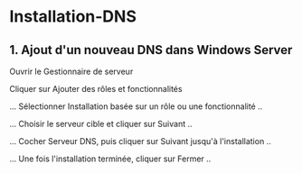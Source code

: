 # Installation-DNS

## 1. Ajout d'un nouveau DNS dans Windows Server
Ouvrir le Gestionnaire de serveur

Cliquer sur Ajouter des rôles et fonctionnalités

... Sélectionner Installation basée sur un rôle ou une fonctionnalité ..

... Choisir le serveur cible et cliquer sur Suivant ..

... Cocher Serveur DNS, puis cliquer sur Suivant jusqu'à l'installation ..

... Une fois l'installation terminée, cliquer sur Fermer ..
